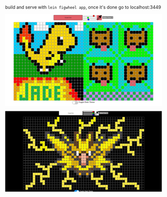build and serve with `lein figwheel app`, once it's done go to localhost:3449

![A sick image](readme_images/collab_draw.png)

![Another one](readme_images/zapdos.png)
